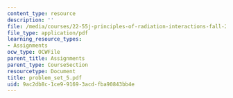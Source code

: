 ```yaml
---
content_type: resource
description: ''
file: /media/courses/22-55j-principles-of-radiation-interactions-fall-2004/9ac2db8c1ce991693acdfba90843bb4e_problem_set_5.pdf
file_type: application/pdf
learning_resource_types:
- Assignments
ocw_type: OCWFile
parent_title: Assignments
parent_type: CourseSection
resourcetype: Document
title: problem_set_5.pdf
uid: 9ac2db8c-1ce9-9169-3acd-fba90843bb4e
---
```

